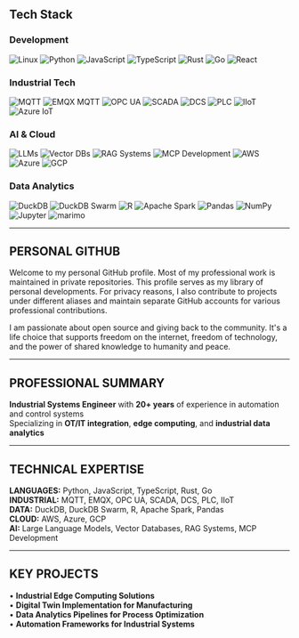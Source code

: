 ## Tech Stack

### Development
![Linux](https://img.shields.io/badge/Linux-FCC624?style=flat-square&logo=linux&logoColor=black) ![Python](https://img.shields.io/badge/Python-80FF80?style=flat-square&logo=python&logoColor=black) ![JavaScript](https://img.shields.io/badge/JavaScript-F7DF1E?style=flat-square&logo=javascript&logoColor=black) ![TypeScript](https://img.shields.io/badge/TypeScript-007ACC?style=flat-square&logo=typescript&logoColor=white) ![Rust](https://img.shields.io/badge/Rust-CE422B?style=flat-square&logo=rust&logoColor=white) ![Go](https://img.shields.io/badge/Go-00ADD8?style=flat-square&logo=go&logoColor=white) ![React](https://img.shields.io/badge/React-61DAFB?style=flat-square&logo=react&logoColor=black)

### Industrial Tech
![MQTT](https://img.shields.io/badge/MQTT-FFCA80?style=flat-square&logo=mqtt) ![EMQX MQTT](https://img.shields.io/badge/EMQX_MQTT-FF9580?style=flat-square&logo=mqtt) ![OPC UA](https://img.shields.io/badge/OPC_UA-8AFF80?style=flat-square) ![SCADA](https://img.shields.io/badge/SCADA-9580FF?style=flat-square) ![DCS](https://img.shields.io/badge/DCS-FF80BF?style=flat-square) ![PLC](https://img.shields.io/badge/PLC-80FFEA?style=flat-square) ![IIoT](https://img.shields.io/badge/IIoT-FFFF80?style=flat-square) ![Azure IoT](https://img.shields.io/badge/Azure_IoT-0078D4?style=flat-square&logo=microsoft-azure)

### AI & Cloud
![LLMs](https://img.shields.io/badge/LLMs-FF9580?style=flat-square) ![Vector DBs](https://img.shields.io/badge/Vector_DBs-9580FF?style=flat-square) ![RAG Systems](https://img.shields.io/badge/RAG_Systems-FF80BF?style=flat-square) ![MCP Development](https://img.shields.io/badge/MCP_Development-80FFEA?style=flat-square) ![AWS](https://img.shields.io/badge/AWS-FF9900?style=flat-square&logo=amazon-aws&logoColor=white) ![Azure](https://img.shields.io/badge/Azure-0078D4?style=flat-square&logo=microsoft-azure&logoColor=white) ![GCP](https://img.shields.io/badge/GCP-4285F4?style=flat-square&logo=google-cloud&logoColor=white)

### Data Analytics
![DuckDB](https://img.shields.io/badge/DuckDB-FFFF80?style=flat-square) ![DuckDB Swarm](https://img.shields.io/badge/DuckDB_Swarm-FFCA80?style=flat-square) ![R](https://img.shields.io/badge/R-276DC3?style=flat-square&logo=r&logoColor=white) ![Apache Spark](https://img.shields.io/badge/Apache_Spark-E25A1C?style=flat-square&logo=apache-spark&logoColor=white) ![Pandas](https://img.shields.io/badge/Pandas-150458?style=flat-square&logo=pandas&logoColor=white) ![NumPy](https://img.shields.io/badge/NumPy-013243?style=flat-square&logo=numpy&logoColor=white) ![Jupyter](https://img.shields.io/badge/Jupyter-F37626?style=flat-square&logo=jupyter&logoColor=white) ![marimo](https://img.shields.io/badge/marimo-80FFEA?style=flat-square)

---

## PERSONAL GITHUB

Welcome to my personal GitHub profile. Most of my professional work is maintained in private repositories. This profile serves as my library of personal developments. For privacy reasons, I also contribute to projects under different aliases and maintain separate GitHub accounts for various professional contributions.

I am passionate about open source and giving back to the community. It's a life choice that supports freedom on the internet, freedom of technology, and the power of shared knowledge to humanity and peace.

---

## PROFESSIONAL SUMMARY

**Industrial Systems Engineer** with **20+ years** of experience in automation and control systems  
Specializing in **OT/IT integration**, **edge computing**, and **industrial data analytics**

---

## TECHNICAL EXPERTISE

**LANGUAGES:** Python, JavaScript, TypeScript, Rust, Go  
**INDUSTRIAL:** MQTT, EMQX, OPC UA, SCADA, DCS, PLC, IIoT  
**DATA:** DuckDB, DuckDB Swarm, R, Apache Spark, Pandas  
**CLOUD:** AWS, Azure, GCP  
**AI:** Large Language Models, Vector Databases, RAG Systems, MCP Development

---

## KEY PROJECTS

• **Industrial Edge Computing Solutions**  
• **Digital Twin Implementation for Manufacturing**  
• **Data Analytics Pipelines for Process Optimization**  
• **Automation Frameworks for Industrial Systems**
